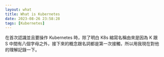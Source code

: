 ```yaml
---
layout: what
title: What is Kubernetes
date: 2023-08-26 23:58:28
tags: [Kubernetes]
---
```


在首次認識並且要操作 Kubernetes 時，除了明白 K8s 縮寫名稱由來是因為 K 跟 S 中間有八個字母之外，接下來的概念跟名詞都是第一次接觸，所以用我現在對他的理解記錄一下。